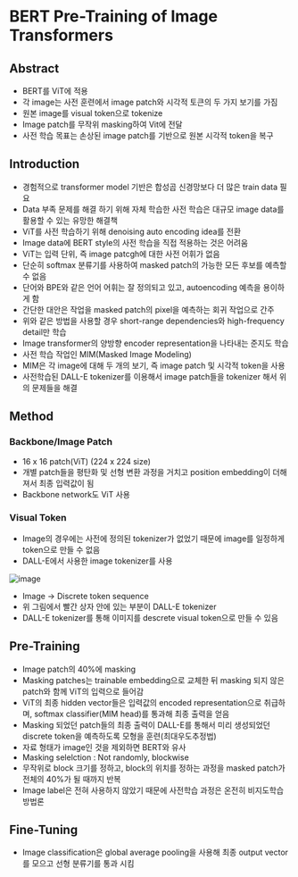 # BERT Pre-Training of Image Transformers

## Abstract

- BERT를 ViT에 적용
- 각 image는 사전 훈련에서 image patch와 시각적 토큰의 두 가지 보기를 가짐
- 원본 image를 visual token으로 tokenize
- Image patch를 무작위 masking하여 Vit에 전달
- 사전 학습 목표는 손상된 image patch를 기반으로 원본 시각적 token을 복구

## Introduction

- 경험적으로 transformer model 기반은 합성곱 신경망보다 더 많은 train data 필요
- Data 부족 문제를 해결 하기 위해 자체 학습한 사전 학습은 대규모 image data를 활용할 수 있는 유망한 해결책
- ViT를 사전 학습하기 위해 denoising auto encoding idea를 전환
- Image data에 BERT style의 사전 학습을 직접 적용하는 것은 어려움
- ViT는 입력 단위, 즉 image patcgh에 대한 사전 어휘가 없음
- 단순히 softmax 분류기를 사용하여 masked patch의 가능한 모든 후보를 예측할 수 없음
- 단어와 BPE와 같은 언어 어휘는 잘 정의되고 있고, autoencoding 예측을 용이하게 함
- 간단한 대안은 작업을 masked patch의 pixel을 예측하는 회귀 작업으로 간주
- 위와 같은 방법을 사용할 경우 short-range dependencies와 high-frequency detail만 학습 
- Image transformer의 양방향 encoder representation을 나타내는 준지도 학습
- 사전 학습 작업인 MIM(Masked Image Modeling)
- MIM은 각 image에 대해 두 개의 보기, 즉 image patch 및 시각적 token을 사용
- 사전학습된 DALL-E tokenizer를 이용해서 image patch들을 tokenizer 해서 위의 문제들을 해결

## Method

### Backbone/Image Patch

- 16 x 16 patch(ViT) (224 x 224 size)
- 개별 patch들을 평탄화 및 선형 변환 과정을 거치고 position embedding이 더해져서 최종 입력값이 됨
- Backbone network도 ViT 사용

### Visual Token

- Image의 경우에는 사전에 정의된 tokenizer가 없었기 때문에 image를 일정하게 token으로 만들 수 없음
- DALL-E에서 사용한 image tokenizer를 사용

![image](https://user-images.githubusercontent.com/80622859/231164192-2b474623-7093-4642-8020-221385414532.png)

- Image -> Discrete token sequence
- 위 그림에서 빨간 상자 안에 있는 부분이 DALL-E tokenizer
- DALL-E tokenizer를 통해 이미지를 descrete visual token으로 만들 수 있음

## Pre-Training
- Image patch의 40%에 masking
- Masking patches는  trainable embedding으로 교체한 뒤 masking 되지 않은 patch와 함께 ViT의 입력으로 들어감
- ViT의 최종 hidden vector들은 입력값의 encoded representation으로 취급하며, softmax classifier(MIM head)를 통과해 최종 출력을 얻음
- Masking 되었던 patch들의 최종 출력이 DALL-E를 통해서 미리 생성되었던 discrete token을 예측하도록 모형을 훈련(최대우도추정법)
- 자료 형태가 image인 것을 제외하면 BERT와 유사
- Masking selelction : Not randomly, blockwise
- 무작위로 block 크기를 정하고, block의 위치를 정하는 과정을 masked patch가 전체의 40%가 될 때까지 반복
- Image label은 전혀 사용하지 않았기 때문에 사전학습 과정은 온전히 비지도학습 방법론

## Fine-Tuning
- Image classification은 global average pooling을 사용해 최종 output vector를 모으고 선형 분류기를 통과 시킴
